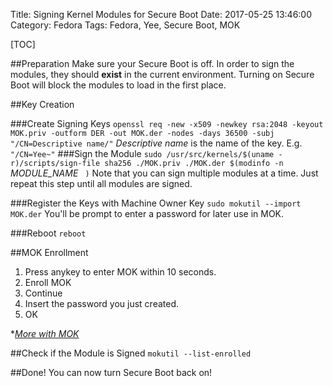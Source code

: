 Title: Signing Kernel Modules for Secure Boot
Date: 2017-05-25 13:46:00
Category: Fedora
Tags: Fedora, Yee, Secure Boot, MOK

[TOC]

##Preparation
Make sure your Secure Boot is off.
In order to sign the modules, they should **exist** in the current environment.
Turning on Secure Boot will block the modules to load in the first place.

##Key Creation

###Create Signing Keys
`openssl req -new -x509 -newkey rsa:2048 -keyout MOK.priv -outform DER -out MOK.der -nodes -days 36500 -subj "/CN=Descriptive name/"`
*Descriptive name* is the name of the key. E.g. `"/CN=Yee~"`
###Sign the Module
`sudo /usr/src/kernels/$(uname -r)/scripts/sign-file sha256 ./MOK.priv ./MOK.der $(modinfo -n ` *MODULE_NAME* ` )`
Note that you can sign multiple modules at a time. Just repeat this step until all modules are signed.

###Register the Keys with Machine Owner Key
`sudo mokutil --import MOK.der`
You'll be prompt to enter a password for later use in MOK.

###Reboot
`reboot`

##MOK Enrollment

1.  Press anykey to enter MOK within 10 seconds.
2.  Enroll MOK
3.  Continue
4.  Insert the password you just created.
5.  OK

\**[More with MOK](https://superdanby.github.io/Blog/managing-signed-keys-with-machine-owner-key.html)*

##Check if the Module is Signed
`mokutil --list-enrolled`

##Done!
You can now turn Secure Boot back on!

